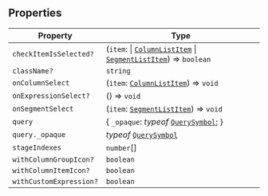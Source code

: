 ## Properties

| Property | Type |
| ------ | ------ |
| <a id="checkitemisselected"></a> `checkItemIsSelected?` | (`item`: \| [`ColumnListItem`](ColumnListItem.md) \| [`SegmentListItem`](SegmentListItem.md)) => `boolean` |
| <a id="classname"></a> `className?` | `string` |
| <a id="oncolumnselect"></a> `onColumnSelect` | (`item`: [`ColumnListItem`](ColumnListItem.md)) => `void` |
| <a id="onexpressionselect"></a> `onExpressionSelect?` | () => `void` |
| <a id="onsegmentselect"></a> `onSegmentSelect` | (`item`: [`SegmentListItem`](SegmentListItem.md)) => `void` |
| <a id="query"></a> `query` | \{ `_opaque`: *typeof* [`QuerySymbol`](QuerySymbol.md); \} |
| `query._opaque` | *typeof* [`QuerySymbol`](QuerySymbol.md) |
| <a id="stageindexes"></a> `stageIndexes` | `number`[] |
| <a id="withcolumngroupicon"></a> `withColumnGroupIcon?` | `boolean` |
| <a id="withcolumnitemicon"></a> `withColumnItemIcon?` | `boolean` |
| <a id="withcustomexpression"></a> `withCustomExpression?` | `boolean` |
